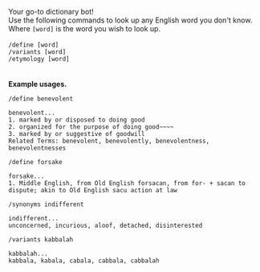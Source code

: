 Your go-to dictionary bot!<br/>
Use the following commands to look up any English word you don't know.<br/>
Where `[word]` is the word you wish to look up.<br/>
<br/>
`/define [word]`<br/>
`/variants [word]`<br/>
`/etymology [word]`<br/>
<br/>
<br/>
**Example usages.**<br/>

`/define benevolent`<br/>

```
benevolent...
1. marked by or disposed to doing good
2. organized for the purpose of doing good~~~~
3. marked by or suggestive of goodwill
Related Terms: benevolent, benevolently, benevolentness, benevolentnesses
```

`/define forsake`<br/>

```
forsake... 
1. Middle English, from Old English forsacan, from for- + sacan to dispute; akin to Old English sacu action at law
```

`/synonyms indifferent`<br/>

```
indifferent...
unconcerned, incurious, aloof, detached, disinterested
```

`/variants kabbalah`<br/>
```
kabbalah... 
kabbala, kabala, cabala, cabbala, cabbalah
```